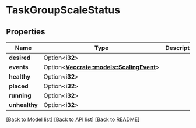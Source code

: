 # TaskGroupScaleStatus

## Properties

| Name          | Type                                                            | Description | Notes      |
| ------------- | --------------------------------------------------------------- | ----------- | ---------- |
| **desired**   | Option<**i32**>                                                 |             | [optional] |
| **events**    | Option<[**Vec<crate::models::ScalingEvent>**](ScalingEvent.md)> |             | [optional] |
| **healthy**   | Option<**i32**>                                                 |             | [optional] |
| **placed**    | Option<**i32**>                                                 |             | [optional] |
| **running**   | Option<**i32**>                                                 |             | [optional] |
| **unhealthy** | Option<**i32**>                                                 |             | [optional] |

[[Back to Model list]](../README.md#documentation-for-models)
[[Back to API list]](../README.md#documentation-for-api-endpoints)
[[Back to README]](../README.md)
